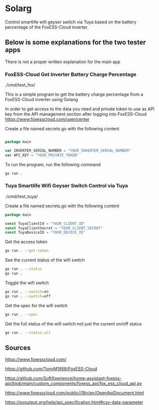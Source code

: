 # Solarg

Control smartlife wifi geyser switch via Tuya based on the battery percentage of the FoxESS-Cloud inverter.

## Below is some explanations for the two tester apps

There is not a proper written explanation for the main app

### FoxESS-Cloud Get Inverter Battery Charge Percentage

./cmd/test_fox/

This is a simple program to get the battery charge percentage from a FoxESS-Cloud inverter using Golang

In order to get access to the data you need and private token to use as API key from the API management section after logging into FoxESS-Cloud
https://www.foxesscloud.com/user/center

Create a file named secrets.go with the following content

```go

package main

var INVERTER_SERIAL_NUMBER = "YOUR_INVERTER_SERIAL_NUMBER"
var API_KEY = "YOUR_PRIVATE_TOKEN"

```

To run the program, run the following command

```bash
go run .
```

### Tuya Smartlife Wifi Geyser Switch Control via Tuya

./cmd/test_tuya/

Create a file named secrets.go with the following content

```go
package main

const TuyaClientId = "YOUR_CLIENT_ID"
const TuyaClientSecret = "YOUR_CLIENT_SECRET"
const TuyaDeviceID = "YOUR_DEVICE_ID"

```

Get the access token

```bash
go run . --get-token
```

See the current status of the wifi switch

```bash
go run . --status
go run .
```

Toggle the wifi switch

```bash
go run . --switch=on
go run . --switch=off
```

Get the spec for the wifi switch

```bash
go run . --spec
```

Get the full status of the wifi switch not just the current on/off status

```bash
go run . --status-all
```

## Sources

https://www.foxesscloud.com/

https://github.com/TonyM1958/FoxESS-Cloud

https://github.com/SoftXperience/home-assistant-foxess-api/blob/main/custom_components/foxess_api/fox_ess_cloud_api.py

https://www.foxesscloud.com/public/i18n/en/OpenApiDocument.html

https://pvoutput.org/help/api_specification.html#csv-data-parameter
